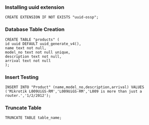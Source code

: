 ### Installing uuid extension
```
CREATE EXTENSION IF NOT EXISTS "uuid-ossp";
```
### Database Table Creation
```
CREATE TABLE "products" (
id uuid DEFAULT uuid_generate_v4(),
name text not null,
model_no text not null unique,
description text not null,
arrival text not null
);
```

### Insert Testing
```
INSERT INTO "Product" (name,model_no,description,arrival) VALUES ('Mikrotik L009UiGS-RM','L009UiGS-RM','L009 is more than just a router.','1/2/2012');
```

### Truncate Table
```
TRUNCATE TABLE table_name;
```